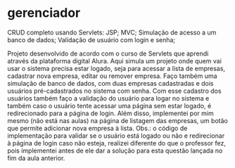 # gerenciador
CRUD completo usando Servlets: JSP; MVC; Simulação de acesso a um banco de dados; Validação de usuário com login e senha;

Projeto desenvolvido de acordo com o curso de Servlets que aprendi através da plataforma digital Alura.
Aqui simula um projeto onde quem vai usar o sistema precisa estar logado, seja para acessar a lista de 
empresas, cadastrar nova empresa, editar ou remover empresa. Faço também uma simulação de banco de dados,
com duas empresas cadastradas e dois usuários pré-cadastrados no sistema com senha. Com esse cadastro
dos usuários também faço a validação do usuário para logar no sistema e também caso o usuário tente acessar
uma página sem estar logado, é redirecionado para a página de login. Além disso, implementei por mim mesmo
(não está nas aulas) na página de listagem das empresas, um botão que permite adicionar nova empresa à lista.
Obs.: o código de implementação para validar se o usuário está logado ou não e redirecionar à página de login
caso não esteja, realizei diferente do que o professor fez, pois implementei antes de ele dar a solução para
esta questão lançada no fim da aula anterior.

